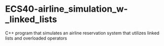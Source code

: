 # ECS40-airline_simulation_w-_linked_lists
C++ program that simulates an airline reservation system that utilizes linked lists and overloaded operators
